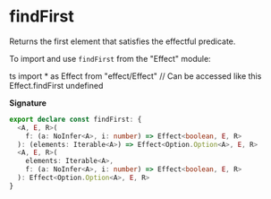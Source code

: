 # findFirst

Returns the first element that satisfies the effectful predicate.

To import and use `findFirst` from the "Effect" module:

ts
import \* as Effect from "effect/Effect"
// Can be accessed like this
Effect.findFirst
undefined

**Signature**

```ts
export declare const findFirst: {
  <A, E, R>(
    f: (a: NoInfer<A>, i: number) => Effect<boolean, E, R>
  ): (elements: Iterable<A>) => Effect<Option.Option<A>, E, R>
  <A, E, R>(
    elements: Iterable<A>,
    f: (a: NoInfer<A>, i: number) => Effect<boolean, E, R>
  ): Effect<Option.Option<A>, E, R>
}
```
